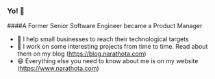 ### Yo! 👋

####A Former Senior Software Engineer became a Product Manager

- 🔭 I help small businesses to reach their technological targets
- 🌱 I work on some interesting projects from time to time. Read about them on my blog (https://blog.narathota.com)
- 😄 Everything else you need to know about me is on my website (https://www.narathota.com)

<!--
**narathota/narathota** is a ✨ _special_ ✨ repository because its `README.md` (this file) appears on your GitHub profile.

Here are some ideas to get you started:

- 🔭 I’m currently working on ...
- 🌱 I’m currently learning ...
- 👯 I’m looking to collaborate on ...
- 🤔 I’m looking for help with ...
- 💬 Ask me about ...
- 📫 How to reach me: ...
- 😄 Pronouns: ...
- ⚡ Fun fact: ...
-->
